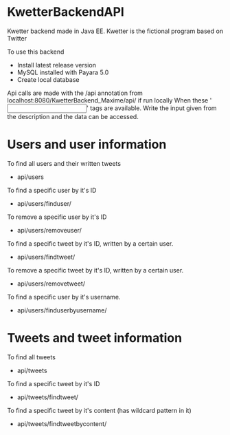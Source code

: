 # KwetterBackendAPI
Kwetter backend made in Java EE. Kwetter is the fictional program based on Twitter

To use this backend
- Install latest release version
- MySQL installed with Payara 5.0
- Create local database

Api calls are made with the /api annotation from localhost:8080/KwetterBackend_Maxime/api/ if run locally
When these '<input>' tags are available. Write the input given from the description and the data can be accessed.

# Users and user information
To find all users and their written tweets
- api/users

To find a specific user by it's ID
- api/users/finduser/<id-of-user>

To remove a specific user by it's ID
- api/users/removeuser/<id-of-user>

To find a specific tweet by it's ID, written by a certain user.
- api/users/findtweet/<id-of-tweet>

To remove a specific tweet by it's ID, written by a certain user.
- api/users/removetweet/<id-of-tweet>

To find a specific user by it's username.
- api/users/finduserbyusername/<username>

# Tweets and tweet information
To find all tweets
- api/tweets

To find a specific tweet by it's ID
- api/tweets/findtweet/<id>
  
To find a specific tweet by it's content (has wildcard pattern in it)
- api/tweets/findtweetbycontent/<content-key>
